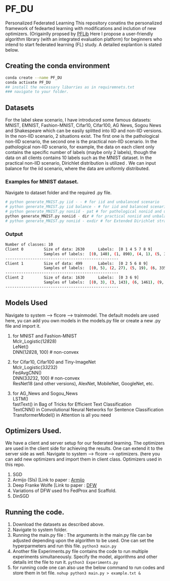 # PF_DU
Personalized Federated Learning 
This repository conatins the personalized framework of fedearted learning with modifications and inclution of new optimizers. (Origainlly propsed by [PFLib](https://github.com/TsingZ0/PFLlib) 
Here I propose a user-friendly algorithm library (with an integrated evaluation platform) for beginners who intend to start federated learning (FL) study. A detailed explantion is stated below.

## Creating the conda environment
```sh
conda create --name PF_DU
conda activate PF_DU
## install the necessary libarries as in requiremnets.txt
### navigate to your folder.
```

## Datasets
For the label skew scenario, I have introduced some famous datasets: MNIST, EMNIST, Fashion-MNIST, Cifar10, Cifar100, AG News, Sogou News and Shakespeare which can be easily splitted into IID and non-IID versions. In the non-IID scenario, 2 situations exist. The first one is the pathological non-IID scenario, the second one is the practical non-IID scenario. In the pathological non-IID scenario, for example, the data on each client only contains the specific number of labels (maybe only 2 labels), though the data on all clients contains 10 labels such as the MNIST dataset. In the practical non-IID scenario, Dirichlet distribution is utilized . We can input balance for the iid scenario, where the data are uniformly distributed.

### Examples for MNIST dataset.
Navigate to dataset folder and the required .py file.
```sh
# python generate_MNIST.py iid - - # for iid and unbalanced scenario
# python generate_MNIST.py iid balance - # for iid and balanced scenario
# python generate_MNIST.py noniid - pat # for pathological noniid and unbalanced scenario
python generate_MNIST.py noniid - dir # for practical noniid and unbalanced scenario
# python generate_MNIST.py noniid - exdir # for Extended Dirichlet strategy 
```
### Output
```sh
Number of classes: 10
Client 0         Size of data: 2630      Labels:  [0 1 4 5 7 8 9]
                 Samples of labels:  [(0, 140), (1, 890), (4, 1), (5, 319), (7, 29), (8, 1067), (9, 184)]
--------------------------------------------------
Client 1         Size of data: 499       Labels:  [0 2 5 6 8 9]
                 Samples of labels:  [(0, 5), (2, 27), (5, 19), (6, 335), (8, 6), (9, 107)]
--------------------------------------------------
Client 2         Size of data: 1630      Labels:  [0 3 6 9]
                 Samples of labels:  [(0, 3), (3, 143), (6, 1461), (9, 23)]
--------------------------------------------------
```
## Models Used
Navigate to system --> flcore --> trainmodel. 
The default models are used here, yu can add you own models in the models.py file or create a new .py file and import it.

1. for MNIST and Fashion-MNIST <br>
Mclr_Logistic(1*28*28)  <br>
LeNet()  <br>
DNN(1*28*28, 100) # non-convex  <br>

2. for Cifar10, Cifar100 and Tiny-ImageNet  <br>
Mclr_Logistic(3*32*32)  <br>
FedAvgCNN() <br>
DNN(3*32*32, 100) # non-convex <br>
ResNet18 (and other versions), AlexNet, MobileNet, GoogleNet, etc. <br>

3. for AG_News and Sogou_News <br>
LSTM() <br>
fastText() in Bag of Tricks for Efficient Text Classification <br>
TextCNN() in Convolutional Neural Networks for Sentence Classification <br>
TransformerModel() in Attention is all you need <br>

## Optimizers Used.
We have a client and server setup for our federated learning. The optimizers are used in the client side for achieving the results. One can extend it to the server side as well.
Navigate to system --> flcore --> optimizers. (here you can add new optimizers and import them in client class.
Optimizers used in this repo.
1. SGD
2. Armijo (Sls) [Link to paper : [Armijo](https://arxiv.org/abs/1905.09997)
3. Deep Franke Wolfe [Link to paper : [DFW](https://arxiv.org/abs/1811.07591)
4. Variations of DFW used fro FedProx and Scaffold.
5. DinSGD

## Running the code.
1. Download the datasets as described above.
2. Navigate to system folder.
3. Running the main.py file :
   The arguments in the main.py file can be adjusted depending upon the 
   algorithm to be used. One can set the hyperparmeters and run this file.
   ``` python3 main.py ```
4. Another file Experiments.py file contains the code to run multiple experiments simultaneously. Specify the model, algorithms and other details int the file to run it.
   ``` python3 Experiments.py ```
5. for running code one can also use the below command to run codes and store them in txt file.
   ``` nohup python3 main.py > example.txt & ```



